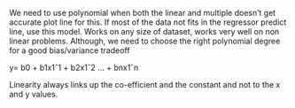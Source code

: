 We need to use polynomial when both the linear and multiple doesn’t get accurate plot line for this. If most of the data not fits in the regressor predict line, use this model.
Works on any size of dataset, works very well on non linear problems. Although, we need to choose the right polynomial degree for a good bias/variance tradeoff

y= b0 + b1x1ˆ1 + b2x1ˆ2 … + bnx1ˆn

Linearity always links up the co-efficient and the constant and not to the x and y values.
